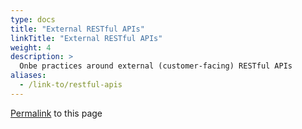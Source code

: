 ```yaml
---
type: docs
title: "External RESTful APIs"
linkTitle: "External RESTful APIs"
weight: 4
description: >
  Onbe practices around external (customer-facing) RESTful APIs 
aliases:
  - /link-to/restful-apis
---
```

<p><a href="/link-to/restful-apis">Permalink</a> to this page</p>

